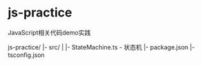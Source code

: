 # js-practice
JavaScript相关代码demo实践



js-practice/
  |- src/
  |   |- StateMachine.ts - 状态机
  |- package.json
  |- tsconfig.json